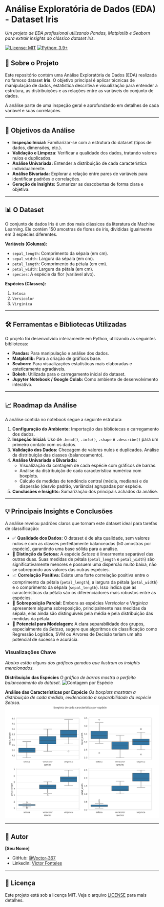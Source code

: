 # Análise Exploratória de Dados (EDA) - Dataset Iris
*Um projeto de EDA profissional utilizando Pandas, Matplotlib e Seaborn para extrair insights do clássico dataset Iris.*

[![License: MIT](https://img.shields.io/badge/License-MIT-yellow.svg)](https://opensource.org/licenses/MIT)
[![Python: 3.9+](https://img.shields.io/badge/Python-3.9+-blue.svg)](https://www.python.org/downloads/)

## 📖 Sobre o Projeto
Este repositório contém uma Análise Exploratória de Dados (EDA) realizada no famoso dataset **Iris**. O objetivo principal é aplicar técnicas de manipulação de dados, estatística descritiva e visualização para entender a estrutura, as distribuições e as relações entre as variáveis do conjunto de dados.

A análise parte de uma inspeção geral e aprofundando em detalhes de cada variável e suas correlações.

---

## 🎯 Objetivos da Análise
- **Inspeção Inicial:** Familiarizar-se com a estrutura do dataset (tipos de dados, dimensões, etc.).
- **Validação e Limpeza:** Verificar a qualidade dos dados, tratando valores nulos e duplicados.
- **Análise Univariada:** Entender a distribuição de cada característica individualmente.
- **Análise Bivariada:** Explorar a relação entre pares de variáveis para identificar padrões e correlações.
- **Geração de Insights:** Sumarizar as descobertas de forma clara e objetiva.

---

## 📊 O Dataset
O conjunto de dados Iris é um dos mais clássicos da literatura de Machine Learning. Ele contém 150 amostras de flores de íris, divididas igualmente em 3 espécies diferentes.

**Variáveis (Colunas):**
- `sepal_length`: Comprimento da sépala (em cm).
- `sepal_width`: Largura da sépala (em cm).
- `petal_length`: Comprimento da pétala (em cm).
- `petal_width`: Largura da pétala (em cm).
- `species`: A espécie da flor (variável alvo).

**Espécies (Classes):**
1.  `Setosa`
2.  `Versicolor`
3.  `Virginica`

---

## 🛠️ Ferramentas e Bibliotecas Utilizadas
O projeto foi desenvolvido inteiramente em Python, utilizando as seguintes bibliotecas:
- **Pandas:** Para manipulação e análise dos dados.
- **Matplotlib:** Para a criação de gráficos base.
- **Seaborn:** Para visualizações estatísticas mais elaboradas e esteticamente agradáveis.
- **Bokeh:** Utilizada para o carregamento inicial do dataset.
- **Jupyter Notebook / Google Colab:** Como ambiente de desenvolvimento interativo.

---

## 📈 Roadmap da Análise
A análise contida no notebook segue a seguinte estrutura:

1.  **Configuração do Ambiente:** Importação das bibliotecas e carregamento dos dados.
2.  **Inspeção Inicial:** Uso de `.head()`, `.info()`, `.shape` e `.describe()` para um primeiro contato com os dados.
3.  **Validação dos Dados:** Checagem de valores nulos e duplicados. Análise da distribuição das classes (balanceamento).
4.  **Análise Univariada e Bivariada:**
    -   Visualização da contagem de cada espécie com gráficos de barras.
    -   Análise da distribuição de cada característica numérica com boxplots.
    -   Cálculo de medidas de tendência central (média, mediana) e de dispersão (desvio padrão, variância) agrupadas por espécie.
5.  **Conclusões e Insights:** Sumarização dos principais achados da análise.

---

## 💡 Principais Insights e Conclusões

A análise revelou padrões claros que tornam este dataset ideal para tarefas de classificação:

-   ✅ **Qualidade dos Dados:** O dataset é de alta qualidade, sem valores nulos e com as classes perfeitamente balanceadas (50 amostras por espécie), garantindo uma base sólida para a análise.
-   🌸 **Distinção da Setosa:** A espécie *Setosa* é linearmente separável das outras duas. Suas medidas de pétala (`petal_length` e `petal_width`) são significativamente menores e possuem uma dispersão muito baixa, não se sobrepondo aos valores das outras espécies.
-   📈 **Correlação Positiva:** Existe uma forte correlação positiva entre o comprimento da pétala (`petal_length`), a largura da pétala (`petal_width`) e o comprimento da sépala (`sepal_length`). Isso indica que as características da pétala são os diferenciadores mais robustos entre as espécies.
-   🔬 **Sobreposição Parcial:** Embora as espécies *Versicolor* e *Virginica* apresentem alguma sobreposição, principalmente nas medidas da sépala, elas ainda são distinguíveis pela média e pela distribuição das medidas da pétala.
-   🎯 **Potencial para Modelagem:** A clara separabilidade dos grupos, especialmente da *Setosa*, sugere que algoritmos de classificação como Regressão Logística, SVM ou Árvores de Decisão teriam um alto potencial de sucesso e acurácia.

### Visualizações Chave

*Abaixo estão alguns dos gráficos gerados que ilustram os insights mencionados.*

**Distribuição das Espécies**
*O gráfico de barras mostra o perfeito balanceamento do dataset.*
![Contagem por Espécie](assets/countplot.png)

**Análise das Características por Espécie**
*Os boxplots mostram a distribuição de cada medida, evidenciando a separabilidade da espécie Setosa.*
![Boxplots por Característica](assets/boxplots.png)

---

## 👤 Autor
**[Seu Nome]**
- GitHub: [@Voctor-367](https://github.com/Voctor-367)
- LinkedIn: [Victor Fonteles](https://www.linkedin.com/in/victorfonteles)

---

## 📜 Licença
Este projeto está sob a licença MIT. Veja o arquivo [LICENSE](LICENSE) para mais detalhes.

